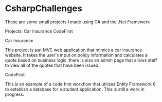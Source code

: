 # CsharpChallenges

These are some small projects I made using C# and the .Net Framework

Projects: Car Insurance CodeFirst

Car Insurance

This project is asn MVC web application that mimics a car insurance website. It takes the user's input on policy information and calculates a quote based on business logic. there is also an admin page that allows staff to view all of the quotes that have been issued.

CodeFirst

This is an example of a code first workflow that utilizes Entity Framework 6 to establish a database for a student application. This is still a work in progress.

